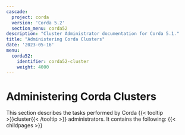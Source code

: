 ```yaml
---
cascade:
  project: corda
  version: 'Corda 5.2'
  section_menu: corda52
description: "Cluster Administrator documentation for Corda 5.1."
title: "Administering Corda Clusters"
date: '2023-05-16'
menu:
  corda52:
    identifier: corda52-cluster
    weight: 4000
---
```

# Administering Corda Clusters

This section describes the tasks performed by Corda {{< tooltip >}}cluster{{< /tooltip >}} administrators. It contains the following:
{{< childpages >}}
